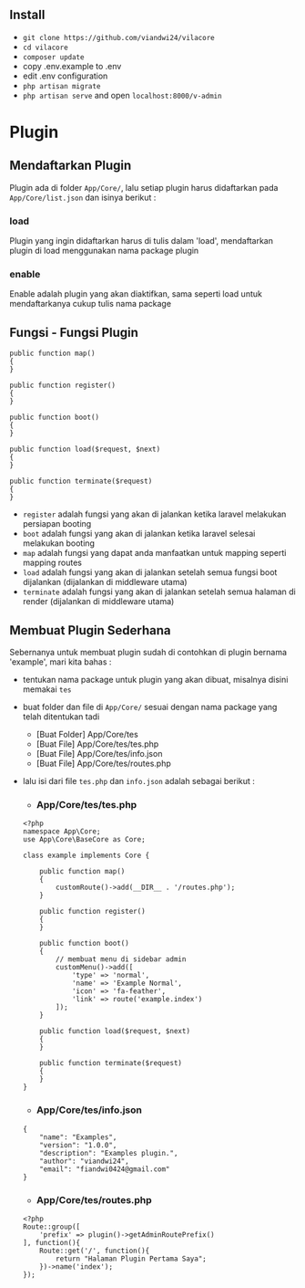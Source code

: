 ## Install

- `git clone https://github.com/viandwi24/vilacore`
- `cd vilacore`
- `composer update`
- copy .env.example to .env
- edit .env configuration
- `php artisan migrate`
- `php artisan serve` and open `localhost:8000/v-admin`


# Plugin

## Mendaftarkan Plugin
Plugin ada di folder `App/Core/`, lalu setiap plugin harus didaftarkan pada `App/Core/list.json` dan isinya berikut :
### load
Plugin yang ingin didaftarkan harus di tulis dalam 'load', mendaftarkan plugin di load menggunakan nama package plugin
### enable
Enable adalah plugin yang akan diaktifkan, sama seperti load untuk mendaftarkanya cukup tulis nama package



## Fungsi - Fungsi Plugin
```
public function map()
{
}

public function register()
{
}

public function boot()
{
}

public function load($request, $next)
{
}

public function terminate($request)
{
}
```
- `register` adalah fungsi yang akan di jalankan ketika laravel melakukan persiapan booting
- `boot` adalah fungsi yang akan di jalankan ketika laravel selesai melakukan booting
- `map` adalah fungsi yang dapat anda manfaatkan untuk mapping seperti mapping routes
- `load` adalah fungsi yang akan di jalankan setelah semua fungsi boot dijalankan (dijalankan di middleware utama)
- `terminate` adalah fungsi yang akan di jalankan setelah semua halaman di render (dijalankan di middleware utama)




## Membuat Plugin Sederhana
Sebernanya untuk membuat plugin sudah di contohkan di plugin bernama 'example', mari kita bahas :
- tentukan nama package untuk plugin yang akan dibuat, misalnya disini memakai `tes`
- buat folder dan file di `App/Core/` sesuai dengan nama package yang telah ditentukan tadi
    * [Buat Folder] App/Core/tes
    * [Buat File] App/Core/tes/tes.php
    * [Buat File] App/Core/tes/info.json
    * [Buat File] App/Core/tes/routes.php
- lalu isi dari file `tes.php` dan `info.json` adalah sebagai berikut :
    * ### App/Core/tes/tes.php
    ```
    <?php
    namespace App\Core;
    use App\Core\BaseCore as Core;

    class example implements Core {

        public function map()
        {
            customRoute()->add(__DIR__ . '/routes.php');
        }

        public function register()
        {
        }

        public function boot()
        {
            // membuat menu di sidebar admin
            customMenu()->add([
                'type' => 'normal',
                'name' => 'Example Normal',
                'icon' => 'fa-feather',
                'link' => route('example.index')
            ]);
        }

        public function load($request, $next)
        {
        }

        public function terminate($request)
        {
        }
    }
    ```

    * ### App/Core/tes/info.json
    ```
    {
        "name": "Examples",
        "version": "1.0.0",
        "description": "Examples plugin.",
        "author": "viandwi24",
        "email": "fiandwi0424@gmail.com"
    }
    ```

    * ### App/Core/tes/routes.php
    ```
    <?php
    Route::group([
        'prefix' => plugin()->getAdminRoutePrefix()
    ], function(){
        Route::get('/', function(){
            return "Halaman Plugin Pertama Saya";
        })->name('index');
    });
    ```




